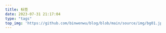 ```yaml
---
title: 标签
date: 2023-07-31 21:17:04
type: "tags"
top_img: 'https://github.com/binwenwu/blog/blob/main/source/img/bg01.jpg?raw=true'
---
```

